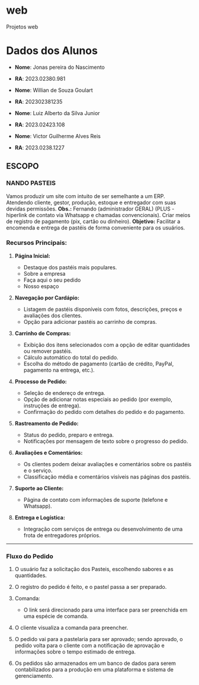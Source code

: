 # web
Projetos web
# Dados dos Alunos
- **Nome**: Jonas pereira do Nascimento 
- **RA**: 2023.02380.981

- **Nome**: Willian de Souza Goulart 
- **RA**: 202302381235

- **Nome**: Luiz Alberto da Silva Junior
- **RA**: 2023.02423.108

- **Nome**: Victor Guilherme Alves Reis
- **RA**: 2023.0238.1227

## ESCOPO
### NANDO PASTEIS
Vamos produzir um site com intuito de ser semelhante a um ERP.
Atendendo cliente, gestor, produção, estoque e entregador com suas devidas permissões.
**Obs.:** Fernando (administrador GERAL)
(PLUS - hiperlink de contato via Whatsapp e chamadas convencionais).
Criar meios de registro de pagamento (pix, cartão ou dinheiro).
**Objetivo:** Facilitar a encomenda e entrega de pastéis de forma conveniente para os usuários.

### Recursos Principais:

1. **Página Inicial:**
    - Destaque dos pastéis mais populares.
    - Sobre a empresa
    - Faça aqui o seu pedido
    - Nosso espaço

2. **Navegação por Cardápio:**
    - Listagem de pastéis disponíveis com fotos, descrições, preços e avaliações dos clientes.
    - Opção para adicionar pastéis ao carrinho de compras.

3. **Carrinho de Compras:**
    - Exibição dos itens selecionados com a opção de editar quantidades ou remover pastéis.
    - Cálculo automático do total do pedido.
    - Escolha do método de pagamento (cartão de crédito, PayPal, pagamento na entrega, etc.).

4. **Processo de Pedido:**
    - Seleção de endereço de entrega.
    - Opção de adicionar notas especiais ao pedido (por exemplo, instruções de entrega).
    - Confirmação do pedido com detalhes do pedido e do pagamento.

5. **Rastreamento de Pedido:**
    - Status do pedido, preparo e entrega.
    - Notificações por mensagem de texto sobre o progresso do pedido.

6. **Avaliações e Comentários:**
    - Os clientes podem deixar avaliações e comentários sobre os pastéis e o serviço.
    - Classificação média e comentários visíveis nas páginas dos pastéis.

7. **Suporte ao Cliente:**
    - Página de contato com informações de suporte (telefone e Whatsapp).

8. **Entrega e Logística:**
    - Integração com serviços de entrega ou desenvolvimento de uma frota de entregadores próprios.

---

### Fluxo do Pedido
1. O usuário faz a solicitação dos Pasteis, escolhendo sabores e as quantidades.

2. O registro do pedido é feito, e o pastel passa a ser preparado.

3. Comanda:
    - O link será direcionado para uma interface para ser preenchida em uma espécie de comanda.

4. O cliente visualiza a comanda para preencher.

5. O pedido vai para a pastelaria para ser aprovado; sendo aprovado, o pedido volta para o cliente com a notificação de aprovação e informações sobre o tempo estimado de entrega.

6. Os pedidos são armazenados em um banco de dados para serem contabilizados para a produção em uma plataforma e sistema de gerenciamento.
